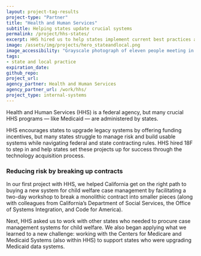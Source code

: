 ```yaml
---
layout: project-tag-results
project-type: "Partner"
title: "Health and Human Services"
subtitle: Helping states update crucial systems
permalink: /project/hhs-states/
excerpt: HHS hired us to help states implement current best practices and upgrade legacy systems.
image: /assets/img/projects/hero_stateandlocal.png
image_accessibility: "Grayscale photograph of eleven people meeting in small groups during a workshop"
tags:
- state and local practice
expiration_date:
github_repo:
project_url:
agency_partner: Health and Human Services
agency_partner_url: /work/hhs/
project_type: internal-systems
---
```


Health and Human Services (HHS) is a federal agency, but many crucial HHS programs — like Medicaid — are administered by states.

HHS encourages states to upgrade legacy systems by offering funding incentives, but many states struggle to manage risk and build usable systems while navigating federal and state contracting rules. HHS hired 18F to step in and help states set these projects up for success through the technology acquisition process.

### Reducing risk by breaking up contracts

In our first project with HHS, we helped California get on the right path to buying a new system for child welfare case management by facilitating a two-day workshop to break a monolithic contract into smaller pieces (along with colleagues from California’s Department of Social Services, the Office of Systems Integration, and Code for America).

Next, HHS asked us to work with other states who needed to procure case management systems for child welfare. We also began applying what we learned to a new challenge: working with the Centers for Medicare and Medicaid Systems (also within HHS) to support states who were upgrading Medicaid data systems.
